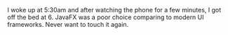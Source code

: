 I woke up at 5:30am and after watching the phone for a few minutes, I got off the bed at 6. 
JavaFX was a poor choice comparing to modern UI frameworks. Never want to touch it again.